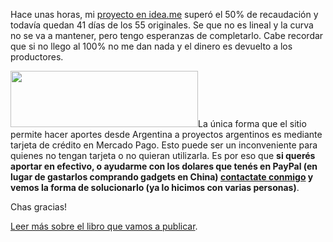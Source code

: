 <html><body><p>Hace unas horas, mi <a href="http://idea.me/proyecto/144/loscaballerosdelarosa" target="_blank">proyecto en idea.me</a> superó el 50% de recaudación y todavía quedan 41 días de los 55 originales. Se que no es lineal y la curva no se va a mantener, pero tengo esperanzas de completarlo. Cabe recordar que si no llego al 100% no me dan nada y el dinero es devuelto a los productores.



<a href="/wp-content/uploads/2012/04/recaudacion50.png"><img class="aligncenter size-medium wp-image-3922" title="recaudacion50" src="/wp-content/uploads/2012/04/recaudacion50-300x90.png" alt="" width="300" height="90"></a>La única forma que el sitio permite hacer aportes desde Argentina a proyectos argentinos es mediante tarjeta de crédito en Mercado Pago. Esto puede ser un inconveniente para quienes no tengan tarjeta o no quieran utilizarla. Es por eso que <strong>si querés aportar en efectivo, o ayudarme con los dolares que tenés en PayPal (en lugar de gastarlos comprando gadgets en China) <a href="mailto:jjconti@gmail.com">contactate conmigo</a> y vemos la forma de solucionarlo (ya lo hicimos con varias personas)</strong>.



Chas gracias!



<a href="http://www.juanjoconti.com.ar/libros/cuentos2/" target="_blank">Leer más sobre el libro que vamos a publicar</a>.</p></body></html>